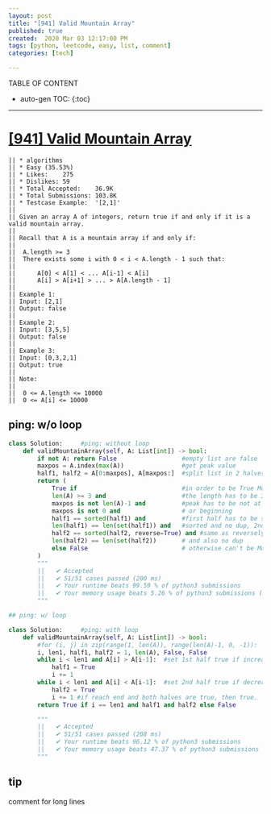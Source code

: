 ```yaml
---
layout: post
title: "[941] Valid Mountain Array"
published: true
created:  2020 Mar 03 12:17:00 PM
tags: [python, leetcode, easy, list, comment]
categories: [tech]

---
```


TABLE OF CONTENT

* auto-gen TOC:
{:toc}

- - -

# [[941] Valid Mountain Array](https://leetcode.com/problems/valid-mountain-array/description/)

    || * algorithms
    || * Easy (35.53%)
    || * Likes:    275
    || * Dislikes: 59
    || * Total Accepted:    36.9K
    || * Total Submissions: 103.8K
    || * Testcase Example:  '[2,1]'
    || 
    || Given an array A of integers, return true if and only if it is a valid mountain array.
    || 
    || Recall that A is a mountain array if and only if:
    || 
    || 	A.length >= 3
    || 	There exists some i with 0 < i < A.length - 1 such that:
    || 	
    || 		A[0] < A[1] < ... A[i-1] < A[i] 
    || 		A[i] > A[i+1] > ... > A[A.length - 1]
    || 
    || Example 1:
    || Input: [2,1]
    || Output: false
    || 
    || Example 2:
    || Input: [3,5,5]
    || Output: false
    || 
    || Example 3:
    || Input: [0,3,2,1]
    || Output: true
    || 
    || Note:
    || 
    || 	0 <= A.length <= 10000
    || 	0 <= A[i] <= 10000 

## ping: w/o loop

```python
class Solution:     #ping: without loop
    def validMountainArray(self, A: List[int]) -> bool:
        if not A: return False                  #empty list are false
        maxpos = A.index(max(A))                #get peak value
        half1, half2 = A[0:maxpos], A[maxpos:]  #split list in 2 halves with it
        return (
            True if                             #in order to be True Mountain
            len(A) >= 3 and                     #the length has to be 3 or more
            maxpos is not len(A)-1 and          #peak has to be not at end
            maxpos is not 0 and                 # or beginning
            half1 == sorted(half1) and          #first half has to be same as
            len(half1) == len(set(half1)) and   #sorted and no dup, 2nd half
            half2 == sorted(half2, reverse=True) and #same as reversely sorted
            len(half2) == len(set(half2))       # and also no dup
            else False                          # otherwise can't be Mountain
        )
        """
        ||   ✔ Accepted
        ||   ✔ 51/51 cases passed (200 ms)
        ||   ✔ Your runtime beats 99.59 % of python3 submissions
        ||   ✔ Your memory usage beats 5.26 % of python3 submissions (14.6 MB)
        """

## ping: w/ loop

class Solution:     #ping: with loop
    def validMountainArray(self, A: List[int]) -> bool:
        #for (i, j) in zip(range(1, len(A)), range(len(A)-1, 0, -1)):
        i, len1, half1, half2 = 1, len(A), False, False
        while i < len1 and A[i] > A[i-1]:  #set 1st half true if increasing
            half1 = True
            i += 1
        while i < len1 and A[i] < A[i-1]:  #set 2nd half true if decreasing
            half2 = True
            i += 1 #if reach end and both halves are true, then true.
        return True if i == len1 and half1 and half2 else False

        """
        ||   ✔ Accepted
        ||   ✔ 51/51 cases passed (208 ms)
        ||   ✔ Your runtime beats 96.12 % of python3 submissions
        ||   ✔ Your memory usage beats 47.37 % of python3 submissions (14.1 MB)
        """
```

## tip

comment for long lines

